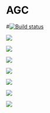 # AGC
#[![Build status](https://build.appcenter.ms/v0.1/apps/faa40797-0abf-4272-9f55-46154043c20e/branches/master/badge)](https://appcenter.ms)

![](https://github.com/MavsPeterKE/AGC/blob/master/screenshots/agc_1.png)

![](https://github.com/MavsPeterKE/AGC/blob/master/screenshots/agc_2.png)

![](https://github.com/MavsPeterKE/AGC/blob/master/screenshots/agc_3.png)

![](https://github.com/MavsPeterKE/AGC/blob/master/screenshots/agc_4.png)

![](https://github.com/MavsPeterKE/AGC/blob/master/screenshots/agc_5.png)

![](https://github.com/MavsPeterKE/AGC/blob/master/screenshots/agc_6.png)

![](https://github.com/MavsPeterKE/AGC/blob/master/screenshots/agc_7.png)